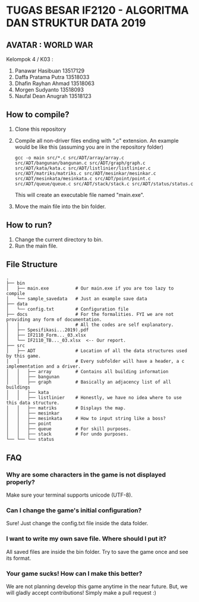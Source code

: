 # TUGAS BESAR IF2120 - ALGORITMA DAN STRUKTUR DATA 2019

## AVATAR : WORLD WAR

Kelompok 4 / K03 :
1. Panawar Hasibuan     13517129
2. Daffa Pratama Putra  13518033
3. Dhafin Rayhan Ahmad  13518063
4. Morgen Sudyanto      13518093
5. Naufal Dean Anugrah  13518123

## How to compile?
1. Clone this repository
2. Compile all non-driver files ending with ".c" extension. An example would be like this (assuming you are in the repository folder)

    ```
    gcc -o main src/*.c src/ADT/array/array.c src/ADT/bangunan/bangunan.c src/ADT/graph/graph.c src/ADT/kata/kata.c src/ADT/listlinier/listlinier.c src/ADT/matriks/matriks.c src/ADT/mesinkar/mesinkar.c src/ADT/mesinkata/mesinkata.c src/ADT/point/point.c src/ADT/queue/queue.c src/ADT/stack/stack.c src/ADT/status/status.c
    ```
    This will create an executable file named "main.exe".
3. Move the main file into the bin folder.
    
## How to run?
1. Change the current directory to bin.
2. Run the main file.

## File Structure
```
.
├── bin
│   ├── main.exe          # Our main.exe if you are too lazy to compile
│   └── sample_savedata   # Just an example save data
├── data
│   └── config.txt        # Configuration file
├── docs                  # For the formalities. FYI we are not providing any form of documentation.
│   │                     # All the codes are self explanatory.
│   ├── Spesifikasi...2019).pdf
│   ├── IF2110_Form..._03.xlsx
│   └── IF2110_TB..._03.xlsx  <-- Our report.
├── src
│   ├── ADT               # Location of all the data structures used by this game. 
│   │                     # Every subfolder will have a header, a c implementation and a driver.
│   │   ├── array         # Contains all building information
│   │   ├── bangunan     
│   │   ├── graph         # Basically an adjacency list of all buildings
│   │   ├── kata
│   │   ├── listlinier    # Honestly, we have no idea where to use this data structure.
│   │   ├── matriks       # Displays the map.
│   │   ├── mesinkar      
│   │   ├── mesinkata     # How to input string like a boss?
│   │   ├── point
│   │   ├── queue         # For skill purposes.
│   │   ├── stack         # For undo purposes.
└── └── └── status
```

## FAQ
### Why are some characters in the game is not displayed properly?
Make sure your terminal supports unicode (UTF-8).
### Can I change the game's initial configuration?
Sure! Just change the config.txt file inside the data folder.
### I want to write my own save file. Where should I put it?
All saved files are inside the bin folder. Try to save the game once and see its format.
### Your game sucks! How can I make this better?
We are not planning develop this game anytime in the near future. But, we will gladly accept contributions! Simply make a pull request :)
